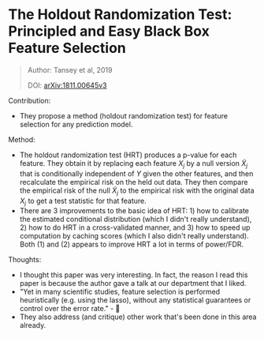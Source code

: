 # **The Holdout Randomization Test: Principled and Easy Black Box Feature Selection**

> Author: Tansey et al, 2019
>
> DOI: [arXiv:1811.00645v3](https://arxiv.org/abs/1811.00645v3)

Contribution: 

- They propose a method (holdout randomization test) for feature selection for any prediction model.

Method: 

- The holdout randomization test (HRT) produces a p-value for each feature. They obtain it by replacing each feature $X_j$ by a null version $\tilde{X}_j$ that is conditionally independent of $Y$ given the other features, and then recalculate the empirical risk on the held out data. They then compare the empirical risk of the null $\tilde{X}_j$ to the empirical risk with the original data $X_j$ to get a test statistic for that feature.
- There are 3 improvements to the basic idea of HRT: 1) how to calibrate the estimated conditional distribution (which I didn't really understand), 2) how to do HRT in a cross-validated manner, and 3) how to speed up computation by caching scores (which I also didn't really understand). Both (1) and (2) appears to improve HRT a lot in terms of power/FDR.

Thoughts:

- I thought this paper was very interesting. In fact, the reason I read this paper is because the author gave a talk at our department that I liked.
- "Yet in many scientific studies, feature selection is performed heuristically (e.g. using the lasso), without any statistical guarantees or control over the error rate." - :clap: 
- They also address (and critique) other work that's been done in this area already.

